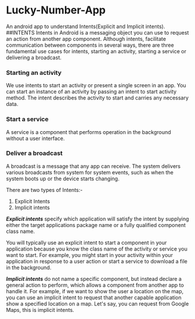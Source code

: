# Lucky-Number-App
An android app to understand Intents(Explicit and Implicit intents).
##INTENTS
Intents in Android is a messaging object you can use to request an action from another app component. 
Although intents, facilitate communication between components in several ways, there are three fundamental
use cases for intents, starting an activity, starting a service or delivering a broadcast.

### Starting an activity
We use intents to start an activity or present a single screen in an app. You can start an instance of an activity by passing an intent to start activity method.
The intent describes the activity to start and carries any necessary data.

### Start a service
A service is a component that performs operation in the background without a user interface. 

### Deliver a broadcast
A broadcast is a message that any app can receive. The system delivers various broadcasts from system for system events, such as when the system boots
up or the device starts changing.

There are two types of Intents:-
1. Explicit Intents
2. Implicit intents

***Explicit intents*** specify which application will satisfy the intent by supplying either the target applications package name or a fully qualified component class name.

You will typically use an explicit intent to start a component in your application because you know the class name of the activity or service you want to start.
For example, you might start in your activity within your application in response to a user action or start a service to download a file in the background.

***Implicit intents*** do not name a specific component, but instead declare a general action to perform, which allows a component from another app to handle it.
For example, if we want to show the user a location on the map, you can use an implicit intent to request that another capable application show a specified location on a map.
Let's say, you can request from Google Maps, this is implicit intents.
